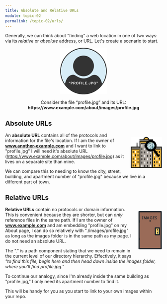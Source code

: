 ```yaml
---
title: Absolute and Relative URLs
module: topic-02
permalink: /topic-02/urls/
---
```


<div class="divider-rounded"></div>

Generally, we can think about “finding” a web location in one of two ways: via its _relative_ or _absolute_ address, or URL. Let's create a scenario to start.

<div style="width: 75%; margin: auto; text-align: center;">
  <img src="../img/url-profile.svg" alt="profile placeholder" style="width:150px; margin: auto;" />
  <p>Consider the file “profile.jpg” and its URL:<br/> <b>https://www.example.com/about/images/profile.jpg</b></p>
</div>

## Absolute URLs
<img src="../img/url-building.svg" alt="apartment building" style="width: 100px; float: right; margin: 1em 0em 1em 1em;" />

An **absolute URL** contains all of the protocols and information for the file's location. If I am the owner of **www.another-example.com** and I want to link to "profile.jpg" I will need it's absolute URL (https://www.example.com/about/images/profile.jpg) as it lives on a separate site than mine.

We can compare this to needing to know the city, street, building, and apartment number of "profile.jpg" because we live in a different part of town.


## Relative URLs
<img src="../img/url-door.svg" alt="apartment building" style="width: 75px; float: right; margin: 1em 0em 1em 1em;" />

**Relative URLs** contain no protocols or domain information. This is convenient because they are shorter, but can _only_ reference files in the same path. If I am the owner of **www.example.com** and am embedding "profile.jpg" on my About page, I can do so relatively with "./images/profile.jpg" as long as the images folder is in the same path as my page. I do not need an absolute URL.

The "." is a path component stating that we need to remain in the current level of our directory hierarchy. Effectively, it says _"to find this file, begin here and then head down inside the images folder, where you'll find profile.jpg."_

To continue our analogy, since I'm already inside the same building as "profile.jpg," I only need its apartment number to find it.

This will be handy for you as you start to link to your own images within your repo.
